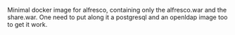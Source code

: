 Minimal docker image for alfresco, containing only the alfresco.war and the share.war.
One need to put along it a postgresql and an openldap image too to get it work.
